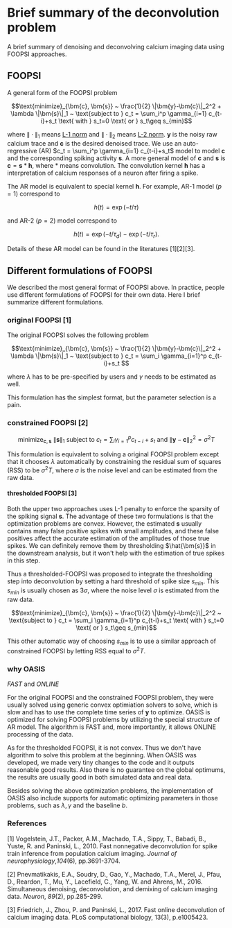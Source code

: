# Brief summary of the deconvolution problem 
A brief summary of denoising and deconvolving calcium imaging data using FOOPSI approaches. 

## FOOPSI 
A general form of the FOOPSI problem 

```math
\text{minimize}_{\bm{c}, \bm{s}} ~ \frac{1}{2} \|\bm{y}-\bm{c}\|_2^2 + \lambda \|\bm{s}\|_1 
~
\text{subject to } c_t = \sum_i^p \gamma_{i=1} c_{t-i}+s_t \text{ with } s_t=0 \text{ or } s_t\geq s_{min}
```
where $\|\cdot\|_1$ means [L-1 norm](http://mathworld.wolfram.com/L1-Norm.html) and $\|\cdot\|_2$ means [L-2 norm](http://mathworld.wolfram.com/L2-Norm.html). $\bm{y}$ is the noisy raw calcium trace and $\bm{c}$ is the desired denoised trace. We use an auto-regressive (AR) $c_t = \sum_i^p \gamma_{i=1} c_{t-i}+s_t$ model to model $\bm{c}$ and the corresponding spiking activity $\bm{s}$. A more general model of $\bm{c}$ and $\bm{s}$ is $\bm{c} = \bm{s} \ast \bm{h}$, where $\ast$ means convolution. The convolution kernel $\bm{h}$ has a interpretation of calcium responses of a neuron after firing a spike. 

The AR model is equivalent to special kernel $\bm{h}$. For example, AR-1 model ($p=1$) correspond to 
```math 
h(t) = \exp(-t/\tau)  
```
and AR-2 ($p=2$) model correspond to 
```math 
h(t) = \exp(-t/\tau_d) - \exp(-t/\tau_r). 
```

Details of these AR model can be found in the literatures [1][2][3]. 

## Different formulations of FOOPSI 
We described the most general format of FOOPSI above. In practice, people use different formulations of FOOPSI for their own data. Here I brief summarize different formulations. 

### original FOOPSI [1]
The original FOOPSI solves the following problem  
```math
\text{minimize}_{\bm{c}, \bm{s}} ~ \frac{1}{2} \|\bm{y}-\bm{c}\|_2^2 + \lambda \|\bm{s}\|_1 
~
\text{subject to } c_t = \sum_i \gamma_{i=1}^p c_{t-i}+s_t 
```
where $\lambda$ has to be pre-specified by users and $\gamma$ needs to be estimated as well. 

This formulation has the simplest format, but the parameter selection is a pain. 

### constrained FOOPSI [2]
```math
\text{minimize}_{\bm{c}, \bm{s}} ~ \|\bm{s}\|_1 
~
\text{subject to } c_t = \sum_i \gamma_{i=1}^p c_{t-i}+s_t \text{ and } \|\bm{y}-\bm{c}\|_2^2 = \sigma^2T
```
This formulation is equivalent to solving a original FOOPSI problem except that it chooses $\lambda$ automatically by constraining the residual sum of squares (RSS) to be $\sigma^2T$, where $\sigma$ is the noise level and can be estimated from the raw data. 

#### thresholded FOOPSI [3]
Both the upper two approaches uses L-1 penalty to enforce the sparsity of the spiking signal $\bm{s}$. The advantage of these two formulations is that the optimization problems are convex. However, the estimated $\bm{s}$ usually contains many false positive spikes with small amplitudes, and these false positives affect the accurate estimation of the amplitudes of those true spikes.  We can definitely remove them by thresholding $\hat{\bm{s}}$ in the downstream analysis, but it won't help with the estimation of true spikes in this step. 

Thus a thresholded-FOOPSI was proposed to integrate the thresholding step into deconvolution by setting a hard threshold of spike size $s_{min}$. This $s_{min}$ is usually chosen as $3\sigma$, where the noise level $\sigma$ is estimated from the raw data. 

```math
\text{minimize}_{\bm{c}, \bm{s}} ~ \frac{1}{2} \|\bm{y}-\bm{c}\|_2^2 
~
\text{subject to } c_t = \sum_i \gamma_{i=1}^p c_{t-i}+s_t \text{ with } s_t=0 \text{ or } s_t\geq s_{min}
```

This other automatic way of choosing $s_{min}$ is to use a similar approach of constrained FOOPSI by letting RSS equal to $\sigma^2T$. 

### why OASIS 

*FAST* and *ONLINE*

For the original FOOPSI and the constrained FOOPSI problem, they were usually solved using generic convex optimiation solvers to solve, which is slow and has to use the complete time series of $\bm{y}$ to optimize. OASIS is optimized for solving FOOPSI problems by utilizing the special structure of AR model. The algorithm is FAST and, more importantly, it allows ONLINE processing of the data. 

As for the thresholded FOOPSI, it is not convex. Thus we don't have algorithm to solve this problem at the beginning. When OASIS was developed, we made very tiny changes to the code and it outputs reasonable good results. Also there is no guarantee on the global optimums, the results are usually good in both simulated data and real data. 

Besides solving the above optimization problems, the implementation of OASIS also include supports for automatic optimizing parameters in those problems, such as $\lambda, \gamma$ and the baseline $b$. 


### References

[1] Vogelstein, J.T., Packer, A.M., Machado, T.A., Sippy, T., Babadi, B., Yuste, R. and Paninski, L., 2010. Fast nonnegative deconvolution for spike train inference from population calcium imaging. *Journal of neurophysiology*,*104*(6), pp.3691-3704.

[2] Pnevmatikakis, E.A., Soudry, D., Gao, Y., Machado, T.A., Merel, J., Pfau, D., Reardon, T., Mu, Y., Lacefield, C., Yang, W. and Ahrens, M., 2016. Simultaneous denoising, deconvolution, and demixing of calcium imaging data. *Neuron*, *89*(2), pp.285-299.

[3] Friedrich, J., Zhou, P. and Paninski, L., 2017. Fast online deconvolution of calcium imaging data. PLoS computational biology, 13(3), p.e1005423.